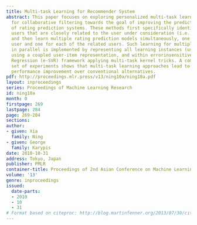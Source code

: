 ```yaml
---
title: Multi-task Learning for Recommender System
abstract: This paper focuses on exploring personalized multi-task learning approaches
  for collaborative filtering towards the goal of improving the prediction performance
  of rating prediction systems. These methods first specifically identify a set of
  users that are closely related to the user under consideration (i.e., active user),
  and then learn multiple rating prediction models simultaneously, one for the active
  user and one for each of the related users. Such learning for multiple models (tasks)
  in parallel is implemented by representing all learning instances (users and items)
  using a coupled user-item representation, and within errorinsensitive Support Vector
  Regression (e-SVR) framework applying multi-task kernel tricks. A comprehensive
  set of experiments shows that multi-task learning approaches lead to significant
  performance improvement over conventional alternatives.
pdf: http://proceedings.mlr.press/v13/ning10a/ning10a.pdf
layout: inproceedings
series: Proceedings of Machine Learning Research
id: ning10a
month: 0
firstpage: 269
lastpage: 284
page: 269-284
sections: 
author:
- given: Xia
  family: Ning
- given: George
  family: Karypis
date: 2010-10-31
address: Tokyo, Japan
publisher: PMLR
container-title: Proceedings of 2nd Asian Conference on Machine Learning
volume: '13'
genre: inproceedings
issued:
  date-parts:
  - 2010
  - 10
  - 31
# Format based on citeproc: http://blog.martinfenner.org/2013/07/30/citeproc-yaml-for-bibliographies/
---
```

